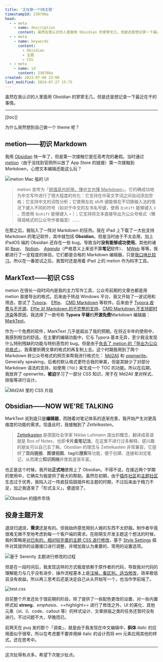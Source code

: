 ```yaml
---
title: '正在做一个OB主题'
timestampId: 230708a
head:
  - - meta
    - name: description
      content: 虽然在我认识的人里面用 Obsidian 的寥寥无几，但是还是想记录一下最近在干的事情。
  - - meta
    - name: keywords
      content:
        - Obsidian
        - 主题
        - CSS
  - - meta
    - name: id
      content: 230708a
created: 2023-07-08 23:00
last_modified: 2024-07-27 15:75
---
```


虽然在我认识的人里面用 Obsidian 的寥寥无几，但是还是想记录一下最近在干的事情。

---

[[toc]]

为什么突然想到自己做一个 theme 呢？

## metion——初识 Markdown

我用 [Obsidian](https://obsidian.md/) 快一年了，但是第一次接触它是在高考完的暑假。当时通过 [metion](https://apps.apple.com/cn/app/metion-中文写作者的笔记工具/id1530965242)（由于没找到官网所以放了 App Store 的链接）第一次接触到 *Markdown*，心想文本编辑还能这么玩？

![metion Mac 版的 UI](making_obsidian_theme_assets/ATTCH_20240727152313802.png)

> metion 宣传为「<u>颜值高也好用，懂中文也懂 Markdown</u>」。它的确成功地为中文写作进行了很大程度的优化：它支持在中英文字词之间自动添加空格；它支持中文的词性分析；它使用左右 shift 键能够在不切换输入法的情况下键入不同的符号（如对于中文的左书名号键，使用 `左shift` 能够键入 `《` ，而使用 `右shift` 能够键入 `>` ）；它支持将文本直接导出为公众号格式（懒得调格式的公众号作者福音）……

在那之后，我陷入了一阵对 Markdown 的狂热。我在 iPad 上下载了一大批支持 Markdown 的笔记软件，其中就包括 **Obsidian**。但是当时由于不太会用，加上 iPadOS 端的 Obsidian 还存在一些 bug，导致当时**没有能够成功使用**。其他的诸如 [Bear](https://bear.app/cn/)、 [Notion](https://www.notion.so/product?fredir=1)、 [*Aganda*](https://agenda.com)（严格意义上来说不算**笔记**软件）、 [MWeb](https://www.mweb.im/cn/index.html) 等等，我都进行了一定程度的体验。它们都是合格的 Markdown 编辑器，只是<u>我口味比较刁</u>。所以在一番尝试之后，我暂时还是用着 iPad 上的 metion 作为码字工具。

## MarkText——初识 CSS

metion 在很长一段时间内是我的主力写作工具，公众号前期的文章也都是用 metion 直接导出的格式。后来由于转战 Windows 平台，我又开始了一波试用和筛选，尝试了 [Typora](https://typora.io/#download)、 [Effie](https://www.effie.co)、 [CMD Markdown](https://www.zybuluo.com/cmd/) 等软件。后来由于 <u>Typora 收费与不开源</u>、<u>Effie 对 Markdown 的不完整的支持</u>、<u>CMD Markdown 不支持即时渲染</u>等原因，我选择了一款号称 **Typora 平替**的**开源免费**Markdown 编辑器： [MarkText](https://github.com/marktext/marktext)。

作为一个免费的软件，MarkText 几乎是超出了我的预期。在将近半年的使用中，我感到相当的舒适。在主要的编辑功能中，它与 Typora 基本无异，至少我没发现什么特别残缺的功能与特别恶性的 bug。但是由于<u>失去了 metion 的「导出为公众号格式」</u>，我需要折腾文章的格式的再复制上去。这个时期我用到了两个 Markdown 转公众号格式的网页来帮我进行格式化： [Md2All](http://md.aclickall.com) 和 [openwrite](https://md.openwrite.cn)。Generally speaking，后者的默认格式更符合我的审美，但是其缺少了对部分 Markdown 语法的支持，如使用 `[TOC]` 来生成一个 TOC 的功能。所以在后期，我放弃了 openwrite，**被迫**学习了一部分 CSS 知识，用于在 Md2All 里对样式、排版等进行设计。

![Md2All 里的 CSS 片段](making_obsidian_theme_assets/ATTCH_20240727152313844.png)

## Obsidian——NOW WE'RE TALKING

MarkText 说到底只是**编辑器**，而随着对笔记体系的逐渐完善，我开始产生对更高维度的功能的需求。恰逢此时，我接触到了 *Zettelkasten*。

> [Zettelkasten](https://en.wikipedia.org/wiki/Zettelkasten) 是德国社会学家 Niklas Luhmann 提出的概念，翻译成英语就是 Box of Notes，也即**卡片盒笔记法**，在这里不进行过多解释，感兴趣的朋友可以自己去了解。Obsidian 的理念与 Zettelkasten 非常兼容，它提供了**双向链接**、**图谱视图**、**tag**和**搜索**等功能，便于创建、连接和浏览笔记，从而建立**知识网络**并使其逐渐丰富。

也正是这个时候，我开始**正式地**使用上了 Obsidian。不得不说，在接近两个学期的使用中，它确实为我提供了极大的帮助。虽然在初期，由于<u>插件社区</u>和<u>主题社区</u>生态过于优秀，我陷入过一阵疯狂捣鼓插件和主题的时期，不过后来由于精力不足，加之我逐渐了「形式主义」，便退烧了。

![Obsidian 的插件市场](making_obsidian_theme_assets/ATTCH_20240727152313922.png)

## 投身主题开发

退烧归退烧，**需求**还是有的。但我始终感觉用别人做的东西不太舒服。制作者毕竟很难无微不至地考虑到每一个客户端的需求。在刚萌生开发主题这个想法的时候，我的策略是<u>对已有的、相对较完善的主题 CSS 进行修改</u>，基于 [Style Settings](https://github.com/mgmeyers/obsidian-style-settings) 插件对其提供的设置接口进行调整，并增加我认为重要的、常用的设置选项。

![基于 Serenity 主题进行修改的过程](making_obsidian_theme_assets/ATTCH_20240727152313959.png)

但是在一段时间后，我发现这样的方式极度依赖于原作者的代码，导致我对代码的理解能力与几乎没有进步，操作流程基本上是<u>注掉、看区别、适当修改</u>，效率极低且没有收益。所以再三思考后还是决定自己从头开始写一个，也当作学前端了。

![test.css](making_obsidian_theme_assets/ATTCH_20240727152313979.png)

目前整个开发还处于很前期的阶段，除了提供了一些配色更改的设置、对一些内置样式如 **strong**、*emphasis*、==highlight== 进行了修改之外，UI 的美化、其他元素（ol、il、code、callout 等）的样式设计、文章排版之类的任务还暂时没有进行。不过问题不大，早晚而已。

前两天在 puq 发的那个「调查」，就是由于我发现在中文编辑中，**斜体** *italic* 的应用面似乎很窄，所以在考虑要不要弃用掉 italic 的设计而将 em 元素应用其他的样式。还在思考中。

---

这次扯得有点多。希望下次能少扯点。
